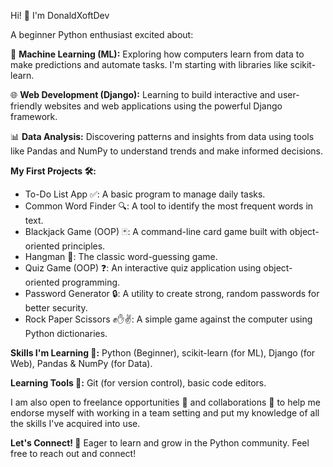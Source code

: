  Hi! 👋 I'm DonaldXoftDev

A beginner Python enthusiast excited about:

🧠 **Machine Learning (ML):** Exploring how computers learn from data to make predictions and automate tasks. I'm starting with libraries like scikit-learn.

🌐 **Web Development (Django):** Learning to build interactive and user-friendly websites and web applications using the powerful Django framework.

📊 **Data Analysis:** Discovering patterns and insights from data using tools like Pandas and NumPy to understand trends and make informed decisions.

**My First Projects 🛠️:**

* To-Do List App ✅: A basic program to manage daily tasks.
* Common Word Finder 🔍: A tool to identify the most frequent words in text.
* Blackjack Game (OOP) 🃏: A command-line card game built with object-oriented principles.
* Hangman 🔡: The classic word-guessing game.
* Quiz Game (OOP) ❓: An interactive quiz application using object-oriented programming.
* Password Generator 🔒: A utility to create strong, random passwords for better security.
* Rock Paper Scissors ✊✋✌️: A simple game against the computer using Python dictionaries.

**Skills I'm Learning 🌱:** Python (Beginner), scikit-learn (for ML), Django (for Web), Pandas & NumPy (for Data).

**Learning Tools 📝:** Git (for version control), basic code editors.

I am also open to freelance opportunities 💼 and collaborations 🤝 to help me endorse myself with working in a team setting and   put my knowledge of all the skills  I've acquired into use.

**Let's Connect! 🤝** Eager to learn and grow in the Python community. Feel free to reach out and connect!
